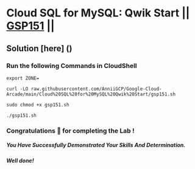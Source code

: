 # Cloud SQL for MySQL: Qwik Start || [GSP151](https://www.cloudskillsboost.google/focuses/936?parent=catalog) ||

## Solution [here] ()

### Run the following Commands in CloudShell

```
export ZONE=
```
```
curl -LO raw.githubusercontent.com/AnniiGCP/Google-Cloud-Arcade/main/Cloud%20SQL%20for%20MySQL%20Qwik%20Start/gsp151.sh

sudo chmod +x gsp151.sh

./gsp151.sh
```

### Congratulations 🎉 for completing the Lab !

##### *You Have Successfully Demonstrated Your Skills And Determination.*

#### *Well done!*

 

 
